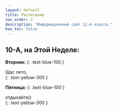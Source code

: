 ```yaml
---
layout: default
title: Расписание
nav_order: 2
description: "Информационный сайт 11-А класса."
has_toc: false
---
```


## 10-A, на Этой Неделе:

**Вторник:** 
{: .text-blue-100 }
<div id="Tue">Щас лето,</div>
{: .text-yellow-300 }

**Пятница:** 
{: .text-blue-100 }
<div id="Fri">отдыхайте))</div>
{: .text-yellow-300 }

<!--
<script>
	function getMonday(d) {
		var diff = d.getDate() - d.getDay() + (d.getDay() === 0 ? -6 : 1);
		return new Date(d.setDate(diff)).getDate();
	}
	var mon = getMonday(new Date());
	var tue = mon % 2 == 0? "Всемирная История" : "Захист";
	var fri = mon % 2 == 0? "География" : "Химия";
	document.getElementById("Tue").innerHTML = tue;
	document.getElementById("Fri").innerHTML = fri;
</script>
-->

